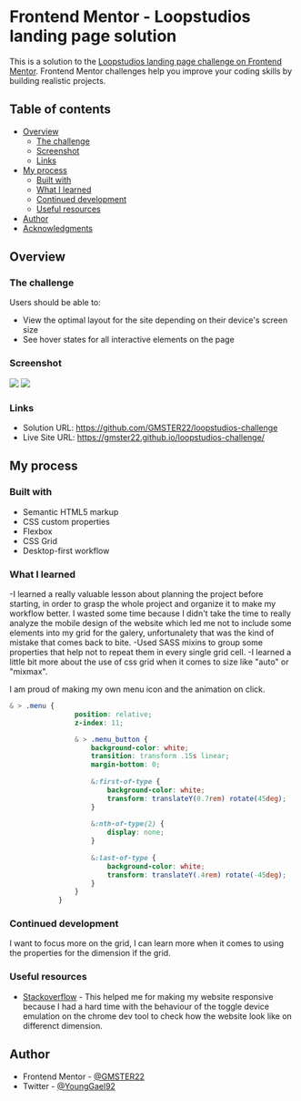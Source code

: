 # Frontend Mentor - Loopstudios landing page solution

This is a solution to the [Loopstudios landing page challenge on Frontend Mentor](https://www.frontendmentor.io/challenges/loopstudios-landing-page-N88J5Onjw). Frontend Mentor challenges help you improve your coding skills by building realistic projects. 

## Table of contents

- [Overview](#overview)
  - [The challenge](#the-challenge)
  - [Screenshot](#screenshot)
  - [Links](#links)
- [My process](#my-process)
  - [Built with](#built-with)
  - [What I learned](#what-i-learned)
  - [Continued development](#continued-development)
  - [Useful resources](#useful-resources)
- [Author](#author)
- [Acknowledgments](#acknowledgments)

## Overview

### The challenge

Users should be able to:

- View the optimal layout for the site depending on their device's screen size
- See hover states for all interactive elements on the page

### Screenshot


![](design/desktop.PNG)
![](design/mobile.PNG)

### Links

- Solution URL: https://github.com/GMSTER22/loopstudios-challenge
- Live Site URL: https://gmster22.github.io/loopstudios-challenge/

## My process

### Built with

- Semantic HTML5 markup
- CSS custom properties
- Flexbox
- CSS Grid
- Desktop-first workflow

### What I learned

-I learned a really valuable lesson about planning the project before starting, in order to grasp the whole project and organize it to make my workflow better. I wasted some time because I didn't take the time to really analyze the mobile design of the website which led me not to include some elements into my grid for the galery, unfortunalety that was the kind of mistake that comes back to bite. 
-Used SASS mixins to group some properties that help not to repeat them in every single grid cell.
-I learned a little bit more about the use of css grid when it comes to size like "auto" or "mixmax". 

I am proud of making my own menu icon and the animation on click.

```css
& > .menu {   
                position: relative; 
                z-index: 11;                      

                & > .menu_button {
                    background-color: white;
                    transition: transform .15s linear;
                    margin-bottom: 0;
        
                    &:first-of-type {
                        background-color: white;
                        transform: translateY(0.7rem) rotate(45deg);
                    }
        
                    &:nth-of-type(2) {
                        display: none;
                    }
        
                    &:last-of-type {
                        background-color: white;
                        transform: translateY(.4rem) rotate(-45deg);
                    }
                }
            }
```

### Continued development

I want to focus more on the grid, I can learn more when it comes to using the properties for the dimension if the grid.

### Useful resources

- [Stackoverflow](ttps://stackoverflow.com/) - This helped me for making my website responsive because I had a hard time with the behaviour of the toggle device emulation on the chrome dev tool to check how the website look like on differenct dimension.

## Author

- Frontend Mentor - [@GMSTER22](https://www.frontendmentor.io/profile/GMSTER22)
- Twitter - [@YoungGael92](https://www.twitter.com/YoungGael92)
